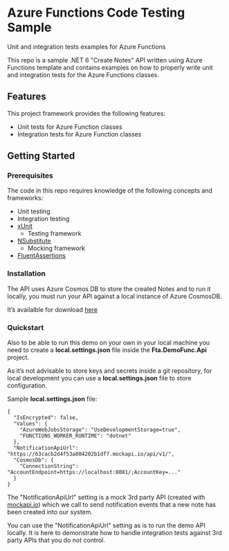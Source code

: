 # Azure Functions Code Testing Sample

Unit and integration tests examples for Azure Functions

This repo is a sample .NET 6 "Create Notes" API written using Azure Functions template and 
contains examples on how to properly write unit and integration tests for the Azure Functions classes.

## Features

This project framework provides the following features:

* Unit tests for Azure Function classes
* Integration tests for Azure Function classes

## Getting Started

### Prerequisites

The code in this repo requires knowledge of the following concepts and frameworks:

- Unit testing
- Integration testing
- [xUnit](https://github.com/xunit/xunit)
  - Testing framework
- [NSubstitute](https://nsubstitute.github.io/)
  - Mocking framework
- [FluentAssertions](https://fluentassertions.com/)

### Installation

The API uses Azure Cosmos DB to store the created Notes and to run it locally, 
you must run your API against a local instance of Azure CosmosDB. 

It’s availalble for download [here](https://aka.ms/cosmosdb-emulator)

### Quickstart

Also to be able to run this demo on your own in your local machine you need to create a 
**local.settings.json** file inside the **Fta.DemoFunc.Api** project.

As it’s not advisable to store keys and secrets inside a git repository, 
for local development you can use a **local.settings.json** file to store configuration.

Sample **local.settings.json** file:

```
{
  "IsEncrypted": false,
  "Values": {
    "AzureWebJobsStorage": "UseDevelopmentStorage=true",
    "FUNCTIONS_WORKER_RUNTIME": "dotnet"
  },
  "NotificationApiUrl": "https://63cacb2d4f53a004202b1df7.mockapi.io/api/v1/",
  "CosmosDb": {
    "ConnectionString": "AccountEndpoint=https://localhost:8081/;AccountKey=..."
  }
}
```

The "NotificationApiUrl" setting is a mock 3rd party API (created with [mockapi.io](https://mockapi.io/)) 
which we call to send notification events that a new note has been created into our system.

You can use the "NotificationApiUrl" setting as is to run the demo API locally. 
It is here to demonstrate how to handle integration tests against 3rd party APIs that you do not control.